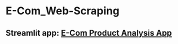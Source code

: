 # E-Com_Web-Scraping


## Streamlit app: [E-Com Product Analysis App](https://e-com-mens-tshirt-data-analysis.streamlit.app/)
